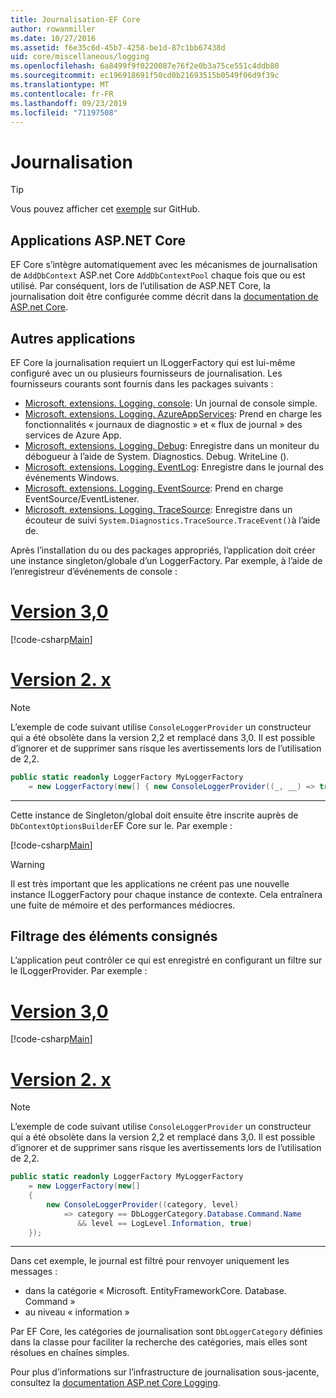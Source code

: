 ```yaml
---
title: Journalisation-EF Core
author: rowanmiller
ms.date: 10/27/2016
ms.assetid: f6e35c6d-45b7-4258-be1d-87c1bb67438d
uid: core/miscellaneous/logging
ms.openlocfilehash: 6a8499f9f0220087e76f2e0b3a75ce551c4ddb80
ms.sourcegitcommit: ec196918691f50cd0b21693515b0549f06d9f39c
ms.translationtype: MT
ms.contentlocale: fr-FR
ms.lasthandoff: 09/23/2019
ms.locfileid: "71197508"
---
```

# <a name="logging"></a>Journalisation

> [!TIP]  
> Vous pouvez afficher cet [exemple](https://github.com/aspnet/EntityFramework.Docs/tree/master/samples/core/Miscellaneous/Logging) sur GitHub.

## <a name="aspnet-core-applications"></a>Applications ASP.NET Core

EF Core s’intègre automatiquement avec les mécanismes de journalisation de `AddDbContext` ASP.net Core `AddDbContextPool` chaque fois que ou est utilisé. Par conséquent, lors de l’utilisation de ASP.NET Core, la journalisation doit être configurée comme décrit dans la [documentation de ASP.net Core](https://docs.microsoft.com/aspnet/core/fundamentals/logging?tabs=aspnetcore2x).

## <a name="other-applications"></a>Autres applications

EF Core la journalisation requiert un ILoggerFactory qui est lui-même configuré avec un ou plusieurs fournisseurs de journalisation. Les fournisseurs courants sont fournis dans les packages suivants :

* [Microsoft. extensions. Logging. console](https://www.nuget.org/packages/Microsoft.Extensions.Logging.Console/): Un journal de console simple.
* [Microsoft. extensions. Logging. AzureAppServices](https://www.nuget.org/packages/Microsoft.Extensions.Logging.AzureAppServices/): Prend en charge les fonctionnalités « journaux de diagnostic » et « flux de journal » des services de Azure App.
* [Microsoft. extensions. Logging. Debug](https://www.nuget.org/packages/Microsoft.Extensions.Logging.Debug/): Enregistre dans un moniteur du débogueur à l’aide de System. Diagnostics. Debug. WriteLine ().
* [Microsoft. extensions. Logging. EventLog](https://www.nuget.org/packages/Microsoft.Extensions.Logging.EventLog/): Enregistre dans le journal des événements Windows.
* [Microsoft. extensions. Logging. EventSource](https://www.nuget.org/packages/Microsoft.Extensions.Logging.EventSource/): Prend en charge EventSource/EventListener.
* [Microsoft. extensions. Logging. TraceSource](https://www.nuget.org/packages/Microsoft.Extensions.Logging.TraceSource/): Enregistre dans un écouteur de suivi `System.Diagnostics.TraceSource.TraceEvent()`à l’aide de.

Après l’installation du ou des packages appropriés, l’application doit créer une instance singleton/globale d’un LoggerFactory. Par exemple, à l’aide de l’enregistreur d’événements de console :

# <a name="version-30tabv3"></a>[Version 3,0](#tab/v3)

[!code-csharp[Main](../../../samples/core/Miscellaneous/Logging/Logging/BloggingContext.cs#DefineLoggerFactory)]

# <a name="version-2xtabv2"></a>[Version 2. x](#tab/v2)

> [!NOTE]
> L’exemple de code suivant utilise `ConsoleLoggerProvider` un constructeur qui a été obsolète dans la version 2,2 et remplacé dans 3,0. Il est possible d’ignorer et de supprimer sans risque les avertissements lors de l’utilisation de 2,2.

``` csharp
public static readonly LoggerFactory MyLoggerFactory
    = new LoggerFactory(new[] { new ConsoleLoggerProvider((_, __) => true, true) });
```

***

Cette instance de Singleton/global doit ensuite être inscrite auprès de `DbContextOptionsBuilder`EF Core sur le. Par exemple :

[!code-csharp[Main](../../../samples/core/Miscellaneous/Logging/Logging/BloggingContext.cs#RegisterLoggerFactory)]

> [!WARNING]
> Il est très important que les applications ne créent pas une nouvelle instance ILoggerFactory pour chaque instance de contexte. Cela entraînera une fuite de mémoire et des performances médiocres.

## <a name="filtering-what-is-logged"></a>Filtrage des éléments consignés

L’application peut contrôler ce qui est enregistré en configurant un filtre sur le ILoggerProvider. Par exemple :

# <a name="version-30tabv3"></a>[Version 3,0](#tab/v3)

[!code-csharp[Main](../../../samples/core/Miscellaneous/Logging/Logging/BloggingContextWithFiltering.cs#DefineLoggerFactory)]

# <a name="version-2xtabv2"></a>[Version 2. x](#tab/v2)

> [!NOTE]
> L’exemple de code suivant utilise `ConsoleLoggerProvider` un constructeur qui a été obsolète dans la version 2,2 et remplacé dans 3,0. Il est possible d’ignorer et de supprimer sans risque les avertissements lors de l’utilisation de 2,2.

``` csharp
public static readonly LoggerFactory MyLoggerFactory
    = new LoggerFactory(new[]
    {
        new ConsoleLoggerProvider((category, level)
            => category == DbLoggerCategory.Database.Command.Name
               && level == LogLevel.Information, true)
    });
```

***

Dans cet exemple, le journal est filtré pour renvoyer uniquement les messages :
 * dans la catégorie « Microsoft. EntityFrameworkCore. Database. Command »
 * au niveau « information »

Par EF Core, les catégories de journalisation sont `DbLoggerCategory` définies dans la classe pour faciliter la recherche des catégories, mais elles sont résolues en chaînes simples.

Pour plus d’informations sur l’infrastructure de journalisation sous-jacente, consultez la [documentation ASP.net Core Logging](https://docs.microsoft.com/aspnet/core/fundamentals/logging?tabs=aspnetcore2x).

